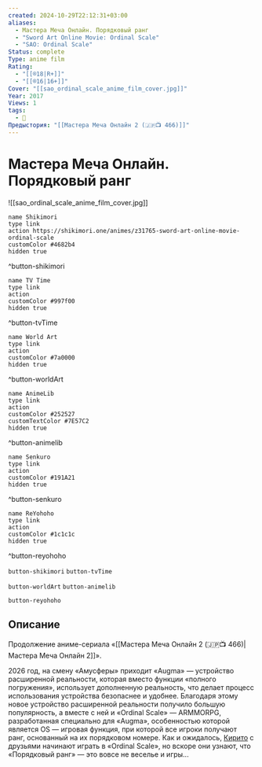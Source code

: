 ```yaml
---
created: 2024-10-29T22:12:31+03:00
aliases:
  - Мастера Меча Онлайн. Порядковый ранг
  - "Sword Art Online Movie: Ordinal Scale"
  - "SAO: Ordinal Scale"
Status: complete
Type: anime film
Rating:
  - "[[®️18|R+]]"
  - "[[®️16|16+]]"
Cover: "[[sao_ordinal_scale_anime_film_cover.jpg]]"
Year: 2017
Views: 1
tags:
  - 🔞
Предыстория: "[[Мастера Меча Онлайн 2 (🇯🇵📺 466)]]"
---
```


# Мастера Меча Онлайн. Порядковый ранг

![[sao_ordinal_scale_anime_film_cover.jpg]]

```button
name Shikimori
type link
action https://shikimori.one/animes/z31765-sword-art-online-movie-ordinal-scale
customColor #4682b4
hidden true
```
^button-shikimori

```button
name TV Time
type link
action 
customColor #997f00
hidden true
```
^button-tvTime

```button
name World Art
type link
action 
customColor #7a0000
hidden true
```
^button-worldArt

```button
name AnimeLib
type link
action 
customColor #252527
customTextColor #7E57C2
hidden true
```
^button-animelib

```button
name Senkuro
type link
action 
customColor #191A21
hidden true
```
^button-senkuro

```button
name ReYohoho
type link
action 
customColor #1c1c1c
hidden true
```
^button-reyohoho



`button-shikimori` `button-tvTime`

`button-worldArt` `button-animelib`

`button-reyohoho`

## Описание

Продолжение аниме-сериала «[[Мастера Меча Онлайн 2 (🇯🇵📺 466)| Мастера Меча Онлайн 2]]».

2026 год, на смену «Амусферы» приходит «Augma» — устройство расширенной реальности, которая вместо функции «полного погружения», использует дополненную реальность, что делает процесс использования устройства безопаснее и удобнее. Благодаря этому новое устройство расширенной реальности получило большую популярность, а вместе с ней и «Ordinal Scale» — ARMMORPG, разработанная специально для «Augma», особенностью которой является OS — игровая функция, при которой все игроки получают ранг, основанный на их порядковом номере. Как и ожидалось, [Кирито](https://shikimori.one/characters/36765-kazuto-kirigaya) с друзьями начинают играть в «Ordinal Scale», но вскоре они узнают, что «Порядковый ранг» — это вовсе не веселье и игры...
